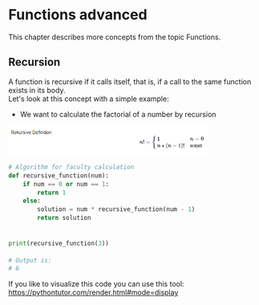 # Functions advanced

This chapter describes more concepts from the topic Functions.

## Recursion

A function is recursive if it calls itself, that is, if a call to the same function exists in its body.
<br>
Let's look at this concept with a simple example:

- We want to calculate the factorial of a number by recursion

<p align="left">
<img src="https://github.com/Olexandr-Andriyenko/Python-learning-path/blob/main/illustrations/img50.PNG" width="400">
<p> 

```python
# Algorithm for faculty calculation
def recursive_function(num):
    if num == 0 or num == 1:
        return 1
    else:
        solution = num * recursive_function(num - 1)
        return solution


print(recursive_function(3))

# Output is:
# 6
```
If you like to visualize this code you can use this tool:
<br>
https://pythontutor.com/render.html#mode=display

